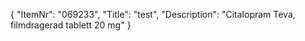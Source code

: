 {
  "ItemNr": "069233",
  "Title": "test",
  "Description": "Citalopram Teva, filmdragerad tablett 20 mg"
}